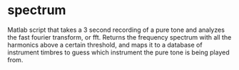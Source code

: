 # spectrum

Matlab script that takes a 3 second recording of a pure tone and analyzes the fast fourier transform, or fft. Returns the frequency spectrum with all the harmonics above a certain threshold, and maps it to a database of instrument timbres to guess which instrument the pure tone is being played from.

